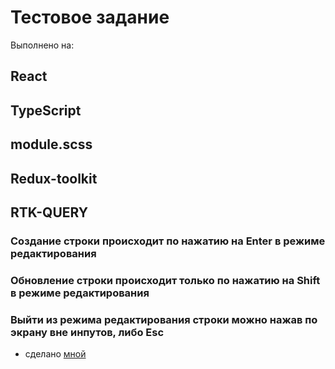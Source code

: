 # Тестовое задание

Выполнено на:
## React
## TypeScript
## module.scss
## Redux-toolkit
## RTK-QUERY

### Создание строки происходит по нажатию на Enter в режиме редактирования
### Обновление строки происходит только по нажатию на Shift в режиме редактирования
### Выйти из режима редактирования строки можно нажав по экрану вне инпутов, либо Esc

- сделано [мной](https://github.com/danya0ryaba)